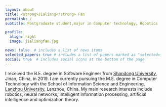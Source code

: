 ```yaml
---
layout: about
title: <strong>Jialiang</strong> Fan
permalink: /
subtitle: Postgraduate student,major in Computer technology, Robotics

profile:
  align: right
  image: jialiangfan.jpg

news: false  # includes a list of news items
selected_papers: true # includes a list of papers marked as "selected={true}"
social: true  # includes social icons at the bottom of the page
---
```


I received the B.E. degree in Software Engineer from [Shandong University](https://www.en.sdu.edu.cn/), Jinan, China, in 2019. I am currently pursuing the M.E. degree in Computer Technology with the School of Information Science and Engineering, [Lanzhou University](https://en.lzu.edu.cn/), Lanzhou, China. My main research interests include robotics, neural networks, intelligent information processing, artificial intelligence and optimization theory. 

[//]: # (Link to your favorite [subreddit]&#40;http://reddit.com&#41;.)
[//]: # (You can put a picture in, too. The code is already in, )
[//]: # (just name your picture `prof_pic.jpg` and put it in the `img/` folder.)

[//]: # (Put your address / P.O. box / other info right below your picture.)
[//]: # (You can also disable any these elements by editing `profile` property of the YAML header of your `_pages/about.md`.)
[//]: # (Edit `_bibliography/journals.bib` and Jekyll will render your [publications page]&#40;/al-folio/publications/&#41; automatically.)

[//]: # (Link to your social media connections, too. )
[//]: # (This theme is set up to use [Font Awesome icons]&#40;http://fortawesome.github.io/Font-Awesome/&#41; and [Academicons]&#40;https://jpswalsh.github.io/academicons/&#41;, )
[//]: # (like the ones below.)
[//]: # (Add your Facebook, Twitter, LinkedIn, Google Scholar, or just disable all of them.)
